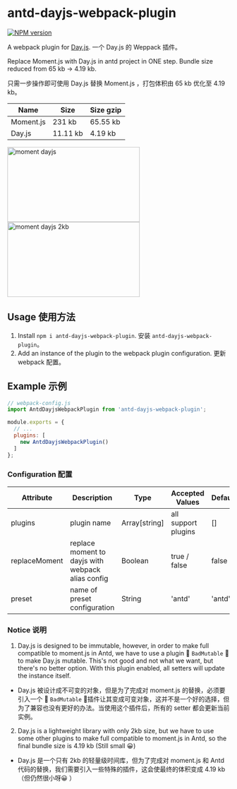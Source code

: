 # antd-dayjs-webpack-plugin

[![NPM version](http://img.shields.io/npm/v/antd-dayjs-webpack-plugin.svg?&colorB=51C838&style=flat-square)](https://www.npmjs.org/package/antd-dayjs-webpack-plugin)

A webpack plugin for [Day.js](https://github.com/iamkun/dayjs). 一个 Day.js 的 Weppack 插件。

Replace Moment.js with Day.js in antd project in ONE step. Bundle size reduced from 65 kb -> 4.19 kb.

只需一步操作即可使用 Day.js 替换 Moment.js ，打包体积由 65 kb 优化至 4.19 kb。

|Name |Size|Size gzip|  
|------|---|---|
|Moment.js|231 kb |65.55 kb|
|Day.js|11.11 kb |4.19 kb|

<div>
  <img width="300" height="170" alt="moment dayjs" src="https://user-images.githubusercontent.com/17680888/54087182-73926580-438b-11e9-9899-cd68849f9f8d.png">

  <img width="300" height="170" alt="moment dayjs 2kb" src="https://user-images.githubusercontent.com/17680888/54087181-72613880-438b-11e9-878a-a01ff0fdf7bf.png">
<div>

## Usage 使用方法

1. Install `npm i antd-dayjs-webpack-plugin`. 安装 `antd-dayjs-webpack-plugin`。
2. Add an instance of the plugin to the webpack plugin configuration. 更新 webpack 配置。


## Example 示例

```js
// webpack-config.js
import AntdDayjsWebpackPlugin from 'antd-dayjs-webpack-plugin';

module.exports = {
  // ...
  plugins: [
    new AntdDayjsWebpackPlugin()
  ]
};
```

### Configuration 配置

| Attribute      | Description          | Type      | Accepted Values       | Default  |
| ----------------- | -------------------------------- | --------------- | ------ | ------ |
| plugins           | plugin name    | Array[string]          |   all support plugins    |    []    |
| replaceMoment              | replace moment to dayjs with webpack alias config  | Boolean | true / false | false  |
| preset              | name of preset configuration                   | String | 'antd' | 'antd' |

### Notice 说明

1. Day.js is designed to be immutable, however, in order to make full compatible to moment.js in Antd, we have to use a plugin 🚨 `BadMutable` 🚨 to make Day.js mutable. This's not good and not what we want, but there's no better option. With this plugin enabled, all setters will update the instance itself.

- Day.js 被设计成不可变的对象，但是为了完成对 moment.js 的替换，必须要引入一个 🚨 `BadMutable` 🚨插件让其变成可变对象，这并不是一个好的选择，但为了兼容也没有更好的办法。当使用这个插件后，所有的 setter 都会更新当前实例。

2. Day.js is a lightweight library with only 2kb size, but we have to use some other plugins to make full compatible to moment.js in Antd, so the final bundle size is 4.19 kb (Still small 😀)

- Day.js 是一个只有 2kb 的轻量级时间库，但为了完成对 moment.js 和 Antd 代码的替换，我们需要引入一些特殊的插件，这会使最终的体积变成 4.19 kb （但仍然很小呀😀 ）
